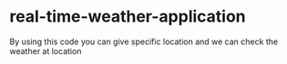 # real-time-weather-application
By using this code you can give specific location and we can check the weather at location
